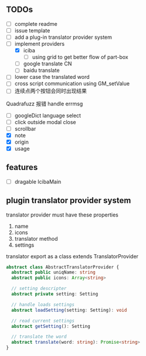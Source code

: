 TODOs
--------------
- [ ] complete readme
- [ ] issue template
- [ ] add a plug-in translator provider system
- [ ] implement providers
  - [x] iciba
    - [ ] using grid to get better flow of part-box
  - [ ] google translate CN
  - [ ] baidu translate
- [ ] lower case the translated word
- [ ] cross script communication using GM_setValue
- [ ] 连续点两个按钮会同时出现结果

Quadrafuzz 报错
handle errmsg

- [ ] googleDict language select
- [ ] click outside modal close
- [ ] scrollbar
- [x] note
- [x] origin
- [x] usage

## features
- [ ] dragable IcibaMain


## plugin translator provider system
translator provider must have these properties
1. name
2. icons
3. translator method
4. settings

translator export as a class extends TranslatorProvider
```typescript
abstract class AbstractTranslatorProvider {
  abstract public uniqName: string
  abstract public icons: Array<string>

  // setting descripter
  abstract private setting: Setting

  // handle loads settings
  abstract loadSetting(setting: Setting): void

  // read current settings
  abstract getSetting(): Setting

  // translate the word
  abstract translate(word: string): Promise<string>
}
```
